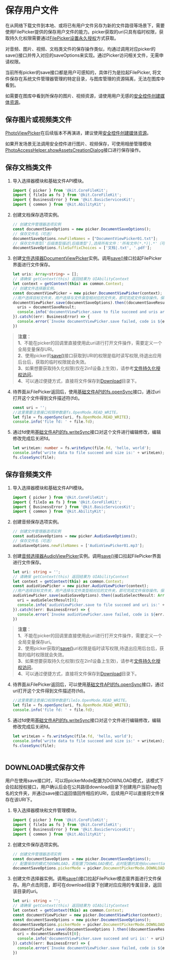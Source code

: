 # 保存用户文件

在从网络下载文件到本地、或将已有用户文件另存为新的文件路径等场景下，需要使用FilePicker提供的保存用户文件的能力。picker获取的uri只具有临时权限，获取持久化权限需要通过[FilePicker设置永久授权](file-persistPermission.md#通过picker获取临时授权并进行授权持久化)方式获取。

对音频、图片、视频、文档类文件的保存操作类似，均通过调用对应picker的save()接口并传入对应的saveOptions来实现。通过Picker访问相关文件，无需申请权限。

当前所有picker的save接口都是用户可感知的，具体行为是拉起FilePicker, 将文件保存在系统文件管理器管理的特定目录，与图库管理的资源隔离，无法在图库中看到。

如需要在图库中看到所保存的图片、视频资源，请使用用户无感的[安全控件创建媒体资源](../media/medialibrary/photoAccessHelper-savebutton.md#使用安全控件创建媒体资源)。


## 保存图片或视频类文件

[PhotoViewPicker](../reference/apis-core-file-kit/js-apis-file-picker.md#photoviewpicker)在后续版本不再演进，建议使用[安全控件创建媒体资源](../media/medialibrary/photoAccessHelper-savebutton.md#使用安全控件创建媒体资源)。

如果开发场景无法调用安全控件进行图片、视频保存，可使用相册管理模块[PhotoAccessHelper.showAssetsCreationDialog](../reference/apis-media-library-kit/js-apis-photoAccessHelper.md#showassetscreationdialog12)接口进行保存操作。

## 保存文档类文件

1. 导入选择器模块和基础文件API模块。

   ```ts
   import { picker } from '@kit.CoreFileKit';
   import { fileIo as fs } from '@kit.CoreFileKit';
   import { BusinessError } from '@kit.BasicServicesKit';
   import { common } from '@kit.AbilityKit';
   ```

2. 创建文档保存选项实例。

   ```ts
   // 创建文件管理器选项实例
   const documentSaveOptions = new picker.DocumentSaveOptions();
   // 保存文件名（可选） 
   documentSaveOptions.newFileNames = ["DocumentViewPicker01.txt"];
   // 保存文件类型['后缀类型描述|后缀类型'],选择所有文件：'所有文件(*.*)|.*'（可选） ，如果选择项存在多个后缀，默认选择第一个。
   documentSaveOptions.fileSuffixChoices = ['文档|.txt', '.pdf']; 
   ```

3. 创建[文件选择器DocumentViewPicker](../reference/apis-core-file-kit/js-apis-file-picker.md#constructor12-2)实例。调用[save()](../reference/apis-core-file-kit/js-apis-file-picker.md#save-3)接口拉起FilePicker界面进行文件保存。
   ```ts
   let uris: Array<string> = [];
   // 请确保 getContext(this) 返回结果为 UIAbilityContext
   let context = getContext(this) as common.Context;
   // 创建文件选择器实例。
   const documentViewPicker = new picker.DocumentViewPicker(context);
   //用户选择目标文件夹，用户选择与文件类型相对应的文件夹，即可完成文件保存操作。保存成功后，返回保存文档的uri。
   documentViewPicker.save(documentSaveOptions).then((documentSaveResult: Array<string>) => {
     uris = documentSaveResult;
     console.info('documentViewPicker.save to file succeed and uris are:' + uris);
   }).catch((err: BusinessError) => {
     console.error(`Invoke documentViewPicker.save failed, code is ${err.code}, message is ${err.message}`);
   })
   ```
> **注意**：
> <br>**1**、不能在picker的回调里直接使用此uri进行打开文件操作，需要定义一个全局变量保存URI。
> <br>**2**、使用picker的[save()](../reference/apis-core-file-kit/js-apis-file-picker.md#save-3)接口获取到URI的权限是临时读写权限,待退出应用后台后，获取的临时权限就会失效。
> <br>**3**、如果想要获取持久化权限(仅在2in1设备上生效)，请参考[文件持久化授权访问](file-persistPermission.md#通过picker获取临时授权并进行授权持久化)。
> <br>**4**、可以通过便捷方式，直接将文件保存到[Download](#download模式保存文件)目录下。

4. 待界面从FilePicker返回后，使用[基础文件API的fs.openSync](../reference/apis-core-file-kit/js-apis-file-fs.md#fsopensync)接口，通过uri打开这个文件得到文件描述符(fd)。

   ```ts 
   const uri = '';
   //这里需要注意接口权限参数是fs.OpenMode.READ_WRITE。
   let file = fs.openSync(uri, fs.OpenMode.READ_WRITE);
   console.info('file fd: ' + file.fd);
   ```

5. 通过fd使用[基础文件API的fs.writeSync](../reference/apis-core-file-kit/js-apis-file-fs.md#writesync)接口对这个文件进行编辑修改，编辑修改完成后关闭fd。

   ```ts
   let writeLen: number = fs.writeSync(file.fd, 'hello, world');
   console.info('write data to file succeed and size is:' + writeLen);
   fs.closeSync(file);
   ```

## 保存音频类文件

1. 导入选择器模块和基础文件API模块。

   ```ts
   import { picker } from '@kit.CoreFileKit';
   import { fileIo as fs } from '@kit.CoreFileKit';
   import { BusinessError } from '@kit.BasicServicesKit';
   import { common } from '@kit.AbilityKit';
   ```

2. 创建音频保存选项实例。

   ```ts
   // 创建文件管理器选项实例
   const audioSaveOptions = new picker.AudioSaveOptions();
   // 保存文件名（可选） 
   audioSaveOptions.newFileNames = ['AudioViewPicker01.mp3']; 
   ```

3. 创建[音频选择器AudioViewPicker](../reference/apis-core-file-kit/js-apis-file-picker.md#audioviewpicker)实例。调用[save()](../reference/apis-core-file-kit/js-apis-file-picker.md#save-5)接口拉起FilePicker界面进行文件保存。
   ```ts
   let uri: string = '';
   // 请确保 getContext(this) 返回结果为 UIAbilityContext
   let context = getContext(this) as common.Context; 
   const audioViewPicker = new picker.AudioViewPicker(context);
   //用户选择目标文件夹，用户选择与文件类型相对应的文件夹，即可完成文件保存操作。保存成功后，返回保存文档的uri。
   audioViewPicker.save(audioSaveOptions).then((audioSelectResult: Array<string>) => {
     uri = audioSelectResult[0];
     console.info('audioViewPicker.save to file succeed and uri is:' + uri);
   }).catch((err: BusinessError) => {
     console.error(`Invoke audioViewPicker.save failed, code is ${err.code}, message is ${err.message}`);
   })
   ```
> **注意**：
> <br>**1**、不能在picker的回调里直接使用此uri进行打开文件操作，需要定义一个全局变量保存uri。
> <br>**2**、使用picker获取的[save()](../reference/apis-core-file-kit/js-apis-file-picker.md#save-3)uri权限是临时读写权限,待退出应用后台后，获取的临时权限就会失效。
> <br>**3**、如果想要获取持久化权限(仅在2in1设备上生效)，请参考[文件持久化授权访问](file-persistPermission.md#通过picker获取临时授权并进行授权持久化)。
> <br>**4**、可以通过便捷方式，直接将文件保存到[Download](#download模式保存文件)目录下。

4. 待界面从FilePicker返回后，可以使用[基础文件API的fs.openSync](../reference/apis-core-file-kit/js-apis-file-fs.md#fsopensync)接口，通过uri打开这个文件得到文件描述符(fd)。

   ```ts
   //这里需要注意接口权限参数是fileIo.OpenMode.READ_WRITE。
   let file = fs.openSync(uri, fs.OpenMode.READ_WRITE);
   console.info('file fd: ' + file.fd);
   ```

5. 通过fd使用[基础文件API的fs.writeSync](../reference/apis-core-file-kit/js-apis-file-fs.md#writesync)接口对这个文件进行编辑修改，编辑修改完成后关闭fd。

   ```ts
   let writeLen = fs.writeSync(file.fd, 'hello, world');
   console.info('write data to file succeed and size is:' + writeLen);
   fs.closeSync(file);
 
   ```
## DOWNLOAD模式保存文件

用户在使用save接口时，可以将pickerMode配置为DOWNLOAD模式，该模式下会拉起授权接口，用户确认后会在公共路径download目录下创建用户当前hap包名的文件夹，并通过save接口返回值回传相应的URI，后续用户可以直接将文件保存在该URI下。
1. 导入选择器模块和文件管理模块。

   ```ts
   import { picker } from '@kit.CoreFileKit';
   import { fileIo as fs } from '@kit.CoreFileKit';
   import { BusinessError } from '@kit.BasicServicesKit';
   import { common } from '@kit.AbilityKit';
   ```

2. 创建文件保存选项实例。

   ```ts
   // 创建文件管理器选项实例
   const documentSaveOptions = new picker.DocumentSaveOptions();
   // 配置保存的模式为DOWNLOAD，若配置了DOWNLOAD模式，此时配置的其他documentSaveOptions参数将不会生效。
   documentSaveOptions.pickerMode = picker.DocumentPickerMode.DOWNLOAD; 
   ```

3. 创建文件选择器实例。调用[save()](../reference/apis-core-file-kit/js-apis-file-picker.md#save-1)接口拉起FilePicker模态窗界面进行文件保存。用户点击同意，即可在download目录下创建对应应用的专属目录，返回该目录的uri。
   
   ```ts
   let uri: string = '';
   // 请确保 getContext(this) 返回结果为 UIAbilityContext
   let context = getContext(this) as common.Context; 
   const documentViewPicker = new picker.DocumentViewPicker(context);
   const documentSaveOptions = new picker.DocumentSaveOptions();
   documentSaveOptions.pickerMode = picker.DocumentPickerMode.DOWNLOAD;
   documentViewPicker.save(documentSaveOptions ).then((documentSaveResult: Array<string>) => {
     uri = documentSaveResult[0];
     console.info('documentViewPicker.save succeed and uri is:' + uri);
   }).catch((err: BusinessError) => {
     console.error(`Invoke documentViewPicker.save failed, code is ${err.code}, message is ${err.message}`);
   })
   ```

